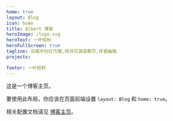 ```yaml
---
home: true
layout: Blog
icon: home
title: Albert 博客
heroImage: /logo.svg
heroText: 一叶知秋
heroFullScreen: true
tagline: 石榴半吐红巾蹙,待浮花浪蕊都尽,伴君幽独
projects:

footer: 一叶知秋
---
```


这是一个博客主页。

要使用此布局，你应该在页面前端设置 `layout: Blog` 和 `home: true`。

相关配置文档请见 [博客主页](https://vuepress-theme-hope.github.io/v2/zh/guide/blog/home/)。
